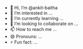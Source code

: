 - 👋 Hi, I’m @ankit-baitha
- 👀 I’m interested in ...
- 🌱 I’m currently learning ...
- 💞️ I’m looking to collaborate on ...
- 📫 How to reach me ...
- 😄 Pronouns: ...
- ⚡ Fun fact: ...

<!---
ankit-baitha/ankit-baitha is a ✨ special ✨ repository because its `README.md` (this file) appears on your GitHub profile.
You can click the Preview link to take a look at your changes.
--->

